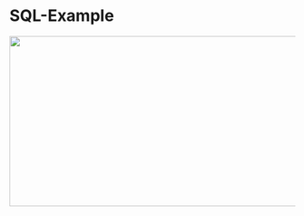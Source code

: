 # SQL-Example 

<image src="https://github.com/user-attachments/assets/8df3a705-58a1-41f9-8caa-c905cc60fb19" width="600" height="300">
